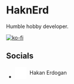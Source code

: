 # HaknErd

Humble hobby developer.

[![ko-fi](https://ko-fi.com/img/githubbutton_sm.svg)](https://ko-fi.com/F1F41CS1CN)

## Socials

- <a href="https://www.linkedin.com/in/hakan-erdogan-152169349/" style="display: inline-flex; align-items: center; text-decoration: none;">
    <img src="https://raw.githubusercontent.com/CLorant/readme-social-icons/refs/heads/main/small/light/linkedin.svg" alt="LinkedIn" style="vertical-align: middle; margin-right: 8px;"/> Hakan Erdogan
    </a>


